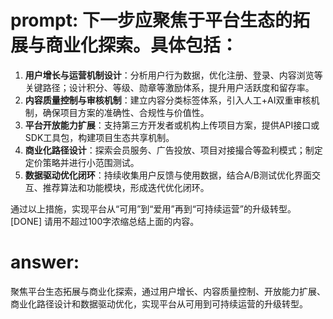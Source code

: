# prompt: 下一步应聚焦于**平台生态的拓展与商业化探索**。具体包括：  

1. **用户增长与运营机制设计**：分析用户行为数据，优化注册、登录、内容浏览等关键路径；设计积分、等级、勋章等激励体系，提升用户活跃度和留存率。  
2. **内容质量控制与审核机制**：建立内容分类标签体系，引入人工+AI双重审核机制，确保项目方案的准确性、合规性与价值性。  
3. **平台开放能力扩展**：支持第三方开发者或机构上传项目方案，提供API接口或SDK工具包，构建项目生态共享机制。  
4. **商业化路径设计**：探索会员服务、广告投放、项目对接撮合等盈利模式；制定定价策略并进行小范围测试。  
5. **数据驱动优化闭环**：持续收集用户反馈与使用数据，结合A/B测试优化界面交互、推荐算法和功能模块，形成迭代优化闭环。  

通过以上措施，实现平台从“可用”到“爱用”再到“可持续运营”的升级转型。[DONE]
请用不超过100字浓缩总结上面的内容。
# answer: 
 聚焦平台生态拓展与商业化探索，通过用户增长、内容质量控制、开放能力扩展、商业化路径设计和数据驱动优化，实现平台从可用到可持续运营的升级转型。
